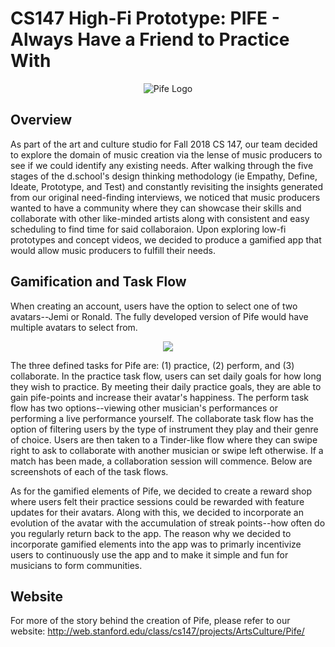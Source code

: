 # CS147 High-Fi Prototype: PIFE - Always Have a Friend to Practice With
<p align="center">
<img src="https://user-images.githubusercontent.com/32311654/49608589-e1269400-f94d-11e8-82fd-e23477eb7a8f.png" alt="Pife Logo" >
</p>

## Overview
As part of the art and culture studio for Fall 2018 CS 147, our team decided to explore the domain of music creation via the 
lense of music producers to see if we could identify any existing needs. After walking through the five stages of the d.school's 
design thinking methodology (ie Empathy, Define, Ideate, Prototype, and Test) and constantly revisiting the insights generated from 
our original need-finding interviews, we noticed that music producers wanted to have a community where they can showcase their skills 
and collaborate with other like-minded artists along with consistent and easy scheduling to find time for said collaboraion. Upon 
exploring low-fi prototypes and concept videos, we decided to produce a gamified app that would allow music producers to fulfill 
their needs. 

## Gamification and Task Flow
When creating an account, users have the option to select one of two avatars--Jemi or Ronald. The fully developed version of Pife would have multiple avatars to select from.

<p align="center">
  <img src="https://user-images.githubusercontent.com/32311654/49609953-ee458200-f951-11e8-9b9c-4136c98922a3.png">
</p> 
  
The three defined tasks for Pife are: (1) practice, (2) perform, and (3) collaborate. In the practice task flow, users can set daily goals for how long they wish to practice. By meeting their daily practice goals, they are able to gain pife-points and increase their avatar's happiness. The perform task flow has two options--viewing other musician's performances or performing a live performance yourself. The collaborate task flow has the option of filtering users by the type of instrument they play and their genre of choice. Users are then taken to a Tinder-like flow where they can swipe right to ask to collaborate with another musician or swipe left otherwise. If a match has been made, a collaboration session will commence. Below are screenshots of each of the task flows. 



As for the gamified elements of Pife, we decided to create a reward shop where users felt their practice sessions could be rewarded with feature updates for their avatars. Along with this, we decided to incorporate an evolution of the avatar with the accumulation of streak points--how often do you regularly return back to the app. The reason why we decided to incorporate gamified elements into the app was to primarly incentivize users to continuously use the app and to make it simple and fun for musicians to form communities.

## Website
For more of the story behind the creation of Pife, please refer to our website: http://web.stanford.edu/class/cs147/projects/ArtsCulture/Pife/
